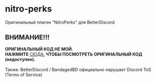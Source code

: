 # nitro-perks
Оригинальный плагин "NitroPerks" для BetterDiscord
## ВНИМАНИЕ!!!
**ОРИГИНАЛЬНЫЙ КОД НЕ МОЙ.**
<br>
**НАЖМИТЕ** [СЮДА](https://github.com/respecting/NitroPerks)**, ЧТОБЫ ПОСМОТРЕТЬ ОРИГИНАЛЬНЫЙ КОД (недоступен).**
<br>
<br>
Также:
BetterDiscord / BandagedBD официально нарушает Discord ToS (Terms of Service)
